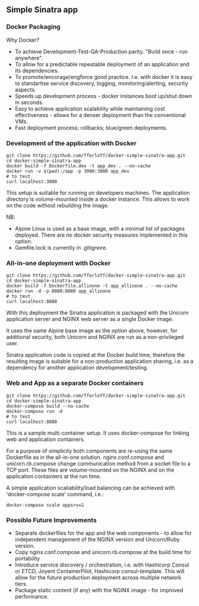 ## Simple Sinatra app

### Docker Packaging
Why Docker?
- To achieve Development-Test-QA-Production parity. "Build once - run anywhere".
- To allow for a predictable repeatable deployment of an application and its dependencies.
- To promote/encorage/engforce good practice. I.e. with docker it is easy to standartise service discovery, logging, monitoring/alerting, security aspects.
- Speeds up development process - docker instances boot up/shut down in seconds.
- Easy to achieve application scalability while maintaining cost effectiveness - allows for a denser deployment than the conventional VMs.
- Fast deployment process; rollbacks; blue/green deployments.

### Development of the application with Docker

```
git clone https://github.com/fforloff/docker-simple-sinatra-app.git
cd docker-simple-sinatra-app
docker build -f Dockerfile.dev -t app_dev . --no-cache
docker run -v $(pwd):/app -p 3000:3000 app_dev
# to test
curl localhost:3000
```
This setup is suitable for running on developers machines. The application directory is volume-mounted inside a docker instance. This allows to work on the code without rebuilding the image.

NB:
- Alpine Linux is used as a base image, with a minimal list of packages deployed. There are no docker security measures implemented in this option.
- Gemfile.lock is currently in .gitignore.

### All-in-one deployment with Docker

```
git clone https://github.com/fforloff/docker-simple-sinatra-app.git
cd docker-simple-sinatra-app
docker build -f Dockerfile.allinone -t app_allinone . --no-cache
docker run -d -p 8080:8080 app_allinone
# to test
curl localhost:8080
```
With this deployment the Sinatra application is packaged with the Unicorn application server and NGINX web server as a single Docker image.

It uses the same Alpine base image as the option above, however, for additional security, both Unicorn and NGINX are run as a non-privileged user.

Sinatra application code is copied at the Docker build time, therefore the resulting image is suitable for a non-production application sharing, i.e. as a dependency for another application development/testing.

### Web and App as a separate Docker containers

```
git clone https://github.com/fforloff/docker-simple-sinatra-app.git
cd docker-simple-sinatra-app
docker-compose build --no-cache
docker-compose run -d
# to test
curl localhost:8080
```
This is a sample multi-container setup. It uses docker-compose for linking web and application containers.

For a purpose of simplicity both components are re-using the same Dockerfile as in the all-in-one solution. nginx.conf.compose and unicorn.rb.compose change communication method from a socket file to a TCP port. These files are volume-mounted on the NGINX and on the application containters at the run time.

A simple application scaliability/load balancing can be achieved with 'docker-compose scale' command, i.e.:
```
docker-compose scale appsrv=2
```

### Possible Future Improvements
- Separate dockerfiles for the app and the web components - to allow for independent management of the NGINX version and Unicorn/Ruby version.
- Copy nginx.conf.compose and unicorn.rb.compose at the build time for portability
- Introduce service discovery / orchestration, i.e. with Hashicorp Consul or ETCD, Joyent ContainerPilot, Hashicorp consul-template. This will allow for the future production deployment across multiple network tiers.
- Package static content (if any) with the NGINX image -  for improved performance.
